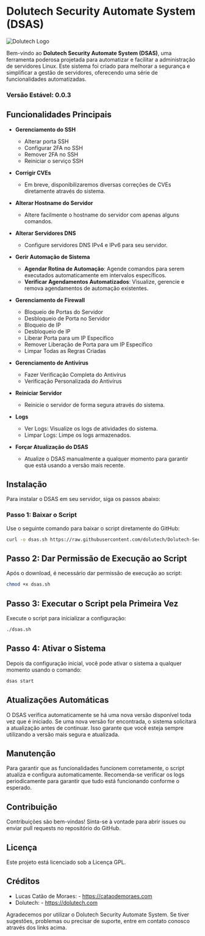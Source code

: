 # Dolutech Security Automate System (DSAS)

![Dolutech Logo](https://dolutech.com/wp-content/uploads/2023/02/dolutech-new-logo.png)

Bem-vindo ao **Dolutech Security Automate System (DSAS)**, uma ferramenta poderosa projetada para automatizar e facilitar a administração de servidores Linux. Este sistema foi criado para melhorar a segurança e simplificar a gestão de servidores, oferecendo uma série de funcionalidades automatizadas.

### **Versão Estável: 0.0.3**

## Funcionalidades Principais

- **Gerenciamento do SSH**
  - Alterar porta SSH
  - Configurar 2FA no SSH
  - Remover 2FA no SSH
  - Reiniciar o serviço SSH

- **Corrigir CVEs**
  - Em breve, disponibilizaremos diversas correções de CVEs diretamente através do sistema.

- **Alterar Hostname do Servidor**
  - Altere facilmente o hostname do servidor com apenas alguns comandos.

- **Alterar Servidores DNS**
  - Configure servidores DNS IPv4 e IPv6 para seu servidor.

- **Gerir Automação de Sistema**
  - **Agendar Rotina de Automação**: Agende comandos para serem executados automaticamente em intervalos específicos.
  - **Verificar Agendamentos Automatizados**: Visualize, gerencie e remova agendamentos de automação existentes.

- **Gerenciamento de Firewall**
  - Bloqueio de Portas do Servidor
  - Desbloqueio de Porta no Servidor
  - Bloqueio de IP
  - Desbloqueio de IP
  - Liberar Porta para um IP Específico
  - Remover Liberação de Porta para um IP Específico
  - Limpar Todas as Regras Criadas

- **Gerenciamento de Antivírus**
  - Fazer Verificação Completa do Antivírus
  - Verificação Personalizada do Antivírus

- **Reiniciar Servidor**
  - Reinicie o servidor de forma segura através do sistema.

- **Logs**
  - Ver Logs: Visualize os logs de atividades do sistema.
  - Limpar Logs: Limpe os logs armazenados.

- **Forçar Atualização do DSAS**
  - Atualize o DSAS manualmente a qualquer momento para garantir que está usando a versão mais recente.

## Instalação

Para instalar o DSAS em seu servidor, siga os passos abaixo:

### Passo 1: Baixar o Script

Use o seguinte comando para baixar o script diretamente do GitHub:

```bash
curl -o dsas.sh https://raw.githubusercontent.com/dolutech/Dolutech-Security-Automate-System/main/dsas.sh
```
## Passo 2: Dar Permissão de Execução ao Script

Após o download, é necessário dar permissão de execução ao script:

```bash
chmod +x dsas.sh
```

## Passo 3: Executar o Script pela Primeira Vez

Execute o script para inicializar a configuração:

```bash
./dsas.sh
```

## Passo 4: Ativar o Sistema

Depois da configuração inicial, você pode ativar o sistema a qualquer momento usando o comando:

```bash
dsas start
```

## Atualizações Automáticas
O DSAS verifica automaticamente se há uma nova versão disponível toda vez que é iniciado. Se uma nova versão for encontrada, o sistema solicitará a atualização antes de continuar. Isso garante que você esteja sempre utilizando a versão mais segura e atualizada.

## Manutenção

Para garantir que as funcionalidades funcionem corretamente, o script atualiza e configura automaticamente. Recomenda-se verificar os logs periodicamente para garantir que tudo está funcionando conforme o esperado.

## Contribuição

Contribuições são bem-vindas! Sinta-se à vontade para abrir issues ou enviar pull requests no repositório do GitHub.

## Licença

Este projeto está licenciado sob a Licença GPL.

## Créditos
- Lucas Catão de Moraes: - https://cataodemoraes.com
- Dolutech: - https://dolutech.com

Agradecemos por utilizar o Dolutech Security Automate System. Se tiver sugestões, problemas ou precisar de suporte, entre em contato conosco através dos links acima.
